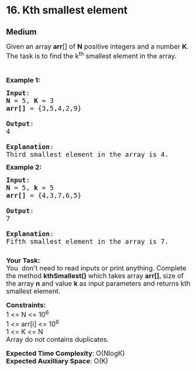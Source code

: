 # 16. Kth smallest element
## Medium 
<div class="problem-statement" style="user-select: auto;">
                <p style="user-select: auto;"></p><p style="user-select: auto;"><span style="font-size: 18px; user-select: auto;">Given an array <strong style="user-select: auto;">arr</strong>[] of <strong style="user-select: auto;">N</strong> positive integers and a number <strong style="user-select: auto;">K</strong>. The task is to find the k<sup style="user-select: auto;">th</sup> smallest element in the array.</span></p>

<p style="user-select: auto;">&nbsp;</p>

<p style="user-select: auto;"><span style="font-size: 18px; user-select: auto;"><strong style="user-select: auto;">Example 1:</strong></span></p>

<pre style="user-select: auto;"><span style="font-size: 18px; user-select: auto;"><strong style="user-select: auto;">Input</strong>: 
<strong style="user-select: auto;">N</strong> = 5, <strong style="user-select: auto;">K</strong> = 3
<strong style="user-select: auto;">arr[]</strong> = {3,5,4,2,9}

<strong style="user-select: auto;">Output</strong>: 
4

<strong style="user-select: auto;">Explanation</strong>: 
Third smallest element in the array is 4.</span></pre>

<p style="user-select: auto;"><span style="font-size: 18px; user-select: auto;"><strong style="user-select: auto;">Example 2:</strong></span></p>

<pre style="user-select: auto;"><span style="font-size: 18px; user-select: auto;"><strong style="user-select: auto;">Input</strong>:
<strong style="user-select: auto;">N</strong> = 5, <strong style="user-select: auto;">k</strong> = 5
<strong style="user-select: auto;">arr[]</strong> = {4,3,7,6,5}

<strong style="user-select: auto;">Output</strong>: 
7

<strong style="user-select: auto;">Explanation</strong>: 
Fifth smallest element in the array is 7.</span>
</pre>

<p style="user-select: auto;"><br style="user-select: auto;">
<span style="font-size: 18px; user-select: auto;"><strong style="user-select: auto;">Your Task:</strong><br style="user-select: auto;">
You&nbsp; don't need to read inputs or print anything. Complete the&nbsp;method&nbsp;<strong style="user-select: auto;">kthSmallest()</strong> which takes array <strong style="user-select: auto;">arr[]</strong>, size of the array <strong style="user-select: auto;">n</strong> and value <strong style="user-select: auto;">k</strong> as input parameters and returns&nbsp;kth smallest element.</span><br style="user-select: auto;">
<br style="user-select: auto;">
<span style="font-size: 18px; user-select: auto;"><strong style="user-select: auto;">Constraints:</strong><br style="user-select: auto;">
1 &lt;= N &lt;= 10<sup style="user-select: auto;">6</sup><br style="user-select: auto;">
1 &lt;= arr[i] &lt;= 10<sup style="user-select: auto;">6</sup><br style="user-select: auto;">
1 &lt;= K &lt;= N<br style="user-select: auto;">
Array do not contains duplicates.</span><br style="user-select: auto;">
<br style="user-select: auto;">
<span style="font-size: 18px; user-select: auto;"><strong style="user-select: auto;">Expected Time Complexity</strong>: O(NlogK)<br style="user-select: auto;">
<strong style="user-select: auto;">Expected Auxilliary Space</strong>: O(K)</span></p>
 <p style="user-select: auto;"></p>
            </div>